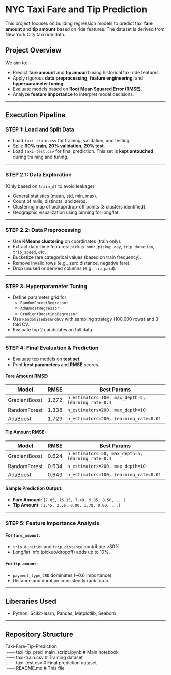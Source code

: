 # NYC Taxi Fare and Tip Prediction

This project focuses on building regression models to predict taxi **fare amount** and **tip amount** based on ride features. The dataset is derived from New York City taxi ride data.

## Project Overview

We aim to:
- Predict **fare amount** and **tip amount** using historical taxi ride features.
- Apply rigorous **data preprocessing**, **feature engineering**, and **hyperparameter tuning**.
- Evaluate models based on **Root Mean Squared Error (RMSE)**.
- Analyze **feature importance** to interpret model decisions.

---

## Execution Pipeline

### STEP 1: Load and Split Data
- Load `taxi-train.csv` for training, validation, and testing.
- Split: **60% train**, **20% validation**, **20% test**.
- Load `taxi-test.csv` for final prediction. This set is **kept untouched** during training and tuning.

---

### STEP 2.1: Data Exploration
(Only based on `train_df` to avoid leakage)
- General statistics (mean, std, min, max).
- Count of nulls, distincts, and zeros.
- Clustering map of pickup/drop-off points (3 clusters identified).
- Geographic visualization using binning for long/lat.

---

### STEP 2.2: Data Preprocessing
- Use **KMeans clustering** on coordinates (train only).
- Extract date-time features: `pickup_hour`, `pickup_day`, `trip_duration`, `trip_speed`, etc.
- Bucketize rare categorical values (based on train frequency).
- Remove invalid rows (e.g., zero distance, negative fare).
- Drop unused or derived columns (e.g., `tip_paid`).

---

### STEP 3: Hyperparameter Tuning
- Define parameter grid for:
  - `RandomForestRegressor`
  - `AdaBoostRegressor`
  - `GradientBoostingRegressor`
- Use `RandomizedSearchCV` with sampling strategy (100,000 rows) and 3-fold CV.
- Evaluate top 2 candidates on full data.

---

### STEP 4: Final Evaluation & Prediction
- Evaluate top models on **test set**.
- Print **best parameters** and **RMSE** scores.

#### Fare Amount RMSE:
| Model             | RMSE  | Best Params |
|------------------|-------|-------------|
| GradientBoost    | 1.272 | `n_estimators=100, max_depth=5, learning_rate=0.1` |
| RandomForest     | 1.338 | `n_estimators=200, max_depth=10` |
| AdaBoost         | 1.729 | `n_estimators=200, learning_rate=0.01` |

#### Tip Amount RMSE:
| Model             | RMSE  | Best Params |
|------------------|-------|-------------|
| GradientBoost    | 0.624 | `n_estimators=50, max_depth=5, learning_rate=0.1` |
| RandomForest     | 0.634 | `n_estimators=200, max_depth=10` |
| AdaBoost         | 0.649 | `n_estimators=100, learning_rate=0.01` |

#### Sample Prediction Output:
- **Fare Amount**: `[7.05, 15.15, 7.49, 9.05, 8.50, ...]`
- **Tip Amount**: `[1.45, 2.56, 0.00, 1.78, 0.00, ...]`

---

### STEP 5: Feature Importance Analysis

#### For `fare_amount`:
- `trip_duration` and `trip_distance` contribute >80%.
- Long/lat info (pickup/dropoff) adds up to 10%.

#### For `tip_amount`:
- `payment_type_CRD` dominates (~0.6 importance).
- Distance and duration consistently rank top 5.

---

## Liberaries Used
- Python, Scikit-learn, Pandas, Matplotlib, Seaborn

---

## Repository Structure

Taxi-Fare-Tip-Prediction  
├── taxi_tip_pred_main_script.ipynb # Main notebook  
├── taxi-train.csv # Training dataset  
├── taxi-test.csv # Final prediction dataset  
└── README.md # This file  
